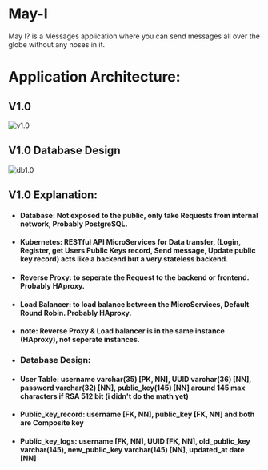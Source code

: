 # May-I
May I? is a Messages application where you can send messages all over the globe without any noses in it.

# Application Architecture:
## V1.0
![v1.0](https://i.imgur.com/UOGj0ic.png)
## V1.0 Database Design
![db1.0](https://i.imgur.com/XG7f1ZE.png)
## V1.0 Explanation:
- #### Database: Not exposed to the public, only take Requests from internal network, Probably PostgreSQL.
- #### Kubernetes: RESTful API MicroServices for Data transfer, (Login, Register, get Users Public Keys record, Send message, Update public key record) acts like a backend but a very stateless backend.
- #### Reverse Proxy: to seperate the Request to the backend or frontend. Probably HAproxy.
- #### Load Balancer: to load balance between the MicroServices, Default Round Robin. Probably HAproxy.
- #### note: Reverse Proxy & Load balancer is in the same instance (HAproxy), not seperate instances.
- ### Database Design:
- #### User Table: username varchar(35) [PK, NN], UUID varchar(36) [NN], password varchar(32) [NN], public_key(145) [NN] around 145 max characters if RSA 512 bit (i didn't do the math yet)
- #### Public_key_record: username [FK, NN], public_key [FK, NN] and both are Composite key
- #### Public_key_logs: username [FK, NN], UUID [FK, NN], old_public_key varchar(145), new_public_key varchar(145) [NN], updated_at date [NN]

